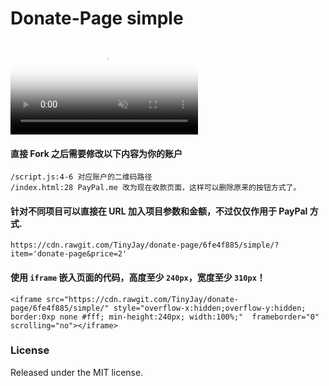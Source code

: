 # Donate-Page simple

<video class="share-video" id="share-video" poster="https://thumbs.gfycat.com/TatteredAlarmingCopperhead-poster.jpg" autoplay="" muted="" loop=""><source id="webmSource" src="https://zippy.gfycat.com/TatteredAlarmingCopperhead.webm" type="video/webm"><source id="mp4Source" src="https://zippy.gfycat.com/TatteredAlarmingCopperhead.mp4" type="video/mp4"><img title="Sorry, your browser doesn't support HTML5 video." src="https://i.imgur.com/yNz5vJc.gif"></video>

#### 直接 Fork 之后需要修改以下内容为你的账户

```
/script.js:4-6 对应账户的二维码路径
/index.html:28 PayPal.me 改为现在收款页面，这样可以删除原来的按钮方式了。
```

#### 针对不同项目可以直接在 URL 加入项目参数和金额，不过仅仅作用于 PayPal 方式.

```
https://cdn.rawgit.com/TinyJay/donate-page/6fe4f885/simple/?item='donate-page&price=2'
```

#### 使用 `iframe` 嵌入页面的代码，高度至少 `240px`，宽度至少 `310px`！

```
<iframe src="https://cdn.rawgit.com/TinyJay/donate-page/6fe4f885/simple/" style="overflow-x:hidden;overflow-y:hidden; border:0xp none #fff; min-height:240px; width:100%;"  frameborder="0" scrolling="no"></iframe>
```

### License

Released under the MIT license.

